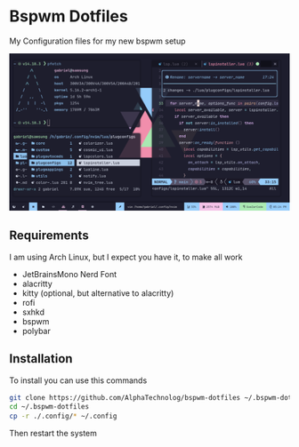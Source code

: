 # Bspwm Dotfiles

My Configuration files for my new bspwm setup

![rice](./.misc/rice.png)

## Requirements

I am using Arch Linux, but I expect you have it, to make all work

- JetBrainsMono Nerd Font
- alacritty
- kitty (optional, but alternative to alacritty)
- rofi
- sxhkd
- bspwm
- polybar

## Installation

To install you can use this commands

```sh
git clone https://github.com/AlphaTechnolog/bspwm-dotfiles ~/.bspwm-dotfiles
cd ~/.bspwm-dotfiles
cp -r ./.config/* ~/.config
```

Then restart the system
